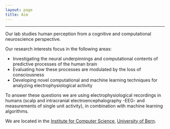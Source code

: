 ```yaml
---
layout: page
title: Aim
---
```



---

Our lab studies human perception from a cognitive and computational neuroscience perspective. 

Our research interests focus in the following areas:
* Investigating the neural underpinnings and computational contents of predictive processes of the human brain
* Evaluating how these processes are modulated by the loss of consciousness
* Developing novel computational and machine learning techniques for analyzing electrophysiological activity

To answer these questions we are using electrophysiological recordings in humans (scalp and intracranial electroencephalography -EEG- and measurements of single unit activity), in combination with machine learning algorithms.

We are located in the [Institute for Computer Science](https://www.inf.unibe.ch/index_eng.html), [University of Bern](https://www.inf.unibe.ch/index_eng.html).

